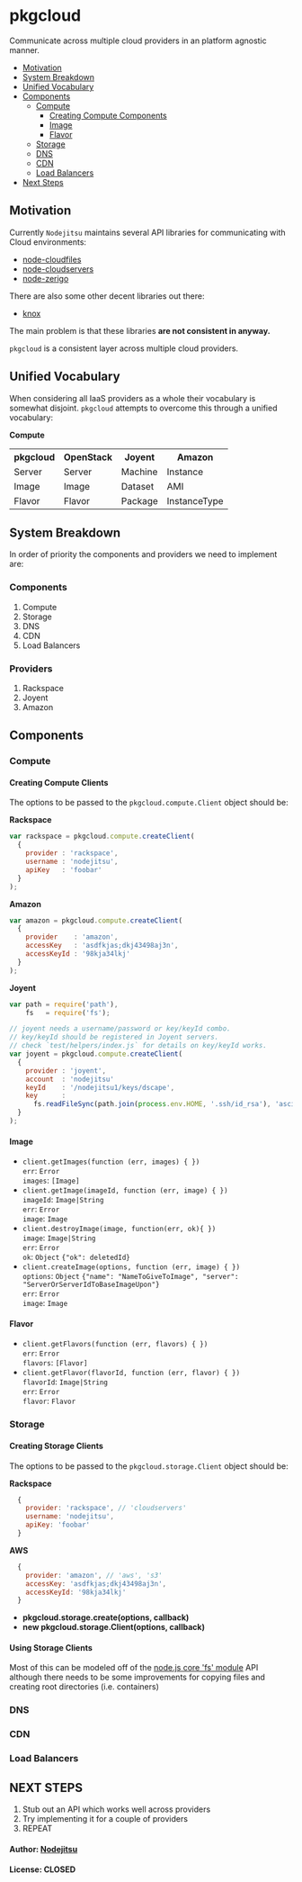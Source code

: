 # pkgcloud 

Communicate across multiple cloud providers in an platform agnostic manner.

* [Motivation](#motivation)
* [System Breakdown](#system-breakdown)
* [Unified Vocabulary](#unified-vocabulary)
* [Components](#components)
  * [Compute](#compute)
      * [Creating Compute Components](#creating-computer-components)
      * [Image](#image)
      * [Flavor](#flavor)
  * [Storage](#storage)
  * [DNS](#dns)
  * [CDN](#cdn)
  * [Load Balancers](#load-balancers)
* [Next Steps](#next-steps)

<a name="motivation"></a>
## Motivation

Currently `Nodejitsu` maintains several API libraries for communicating with Cloud environments:

* [node-cloudfiles](https://github.com/nodejitsu/node-cloudfiles)
* [node-cloudservers](https://github.com/nodejitsu/node-cloudservers)
* [node-zerigo](https://github.com/nodejitsu/node-zerigo)

There are also some other decent libraries out there:

* [knox](https://github.com/learnboost/knox)

The main problem is that these libraries **are not consistent in anyway.**

`pkgcloud` is a consistent layer across multiple cloud providers.

<a name="Unified Vocabulary"></a>
## Unified Vocabulary

When considering all IaaS providers as a whole their vocabulary is somewhat disjoint. `pkgcloud` attempts to overcome this through a unified vocabulary:

**Compute**

<table>
  <tr>
    <th>pkgcloud</th>
    <th>OpenStack</th>
    <th>Joyent</th>
    <th>Amazon</th>
  </tr>
  <tr>
    <td>Server</td>
    <td>Server</td>
    <td>Machine</td>
    <td>Instance</td>
  </tr>
  <tr>
    <td>Image</td>
    <td>Image</td>
    <td>Dataset</td>
    <td>AMI</td>
  </tr>
  <tr>
    <td>Flavor</td>
    <td>Flavor</td>
    <td>Package</td>
    <td>InstanceType</td>
  </tr>
</table>

<a name="system-breakdown"></a>
## System Breakdown

In order of priority the components and providers we need to implement are:

### Components

1. Compute
2. Storage
3. DNS
4. CDN
5. Load Balancers

### Providers

1. Rackspace
2. Joyent
3. Amazon

<a name="components"></a>
## Components

<a name="compute"></a>
### Compute

<a name="creating-computer-components"></a>
#### Creating Compute Clients
The options to be passed to the `pkgcloud.compute.Client` object should be:

**Rackspace**

``` js
var rackspace = pkgcloud.compute.createClient(
  {
    provider : 'rackspace',
    username : 'nodejitsu',
    apiKey   : 'foobar'
  }
);
```

**Amazon**

``` js
var amazon = pkgcloud.compute.createClient(
  {
    provider    : 'amazon',
    accessKey   : 'asdfkjas;dkj43498aj3n',
    accessKeyId : '98kja34lkj'
  }
);
```

**Joyent**

``` js
var path = require('path'),
    fs   = require('fs');

// joyent needs a username/password or key/keyId combo.
// key/keyId should be registered in Joyent servers.
// check `test/helpers/index.js` for details on key/keyId works.
var joyent = pkgcloud.compute.createClient(
  {
    provider : 'joyent',
    account  : 'nodejitsu'
    keyId    : '/nodejitsu1/keys/dscape',
    key      : 
      fs.readFileSync(path.join(process.env.HOME, '.ssh/id_rsa'), 'ascii')
  }
);
```

<a name="image"></a>
#### Image

* `client.getImages(function (err, images) { })`<br/> 
  `err`: `Error` <br/>
  `images`: `[Image]`
* `client.getImage(imageId, function (err, image) { })`<br/> 
  `imageId`: `Image|String`<br/>
  `err`: `Error`<br/>
  `image`: `Image`
* `client.destroyImage(image, function(err, ok){ })`<br/>
  `image`: `Image|String`<br/>
  `err`: `Error`<br/>
  `ok`: `Object` `{"ok": deletedId}`
* `client.createImage(options, function (err, image) { })`<br/>
  `options`: `Object` `{"name": "NameToGiveToImage", "server": "ServerOrServerIdToBaseImageUpon"}`<br/>
  `err`: `Error`<br/>
  `image`: `Image`

<a name="flavor"></a>
#### Flavor

* `client.getFlavors(function (err, flavors) { })`<br/> 
  `err`: `Error` <br/>
  `flavors`: `[Flavor]`
* `client.getFlavor(flavorId, function (err, flavor) { })`<br/> 
  `flavorId`: `Image|String`<br/>
  `err`: `Error`<br/>
  `flavor`: `Flavor`


<a name="storage"></a>
### Storage

#### Creating Storage Clients
The options to be passed to the `pkgcloud.storage.Client` object should be:

**Rackspace**

``` js
  {
    provider: 'rackspace', // 'cloudservers'
    username: 'nodejitsu',
    apiKey: 'foobar'
  }
```

**AWS**

``` js
  {
    provider: 'amazon', // 'aws', 's3'
    accessKey: 'asdfkjas;dkj43498aj3n',
    accessKeyId: '98kja34lkj'
  }
```

* **pkgcloud.storage.create(options, callback)**
* **new pkgcloud.storage.Client(options, callback)**

#### Using Storage Clients
Most of this can be modeled off of the [node.js core 'fs' module](http://nodejs.org/docs/v0.4.12/api/fs.html) API although there needs to be some improvements for copying files and creating root directories (i.e. containers)

<a name="dns"></a>
### DNS

<a name="cdn"></a>
### CDN

<a name="load-balancers"></a>
### Load Balancers

<a name="next-steps"></a>
## NEXT STEPS

1. Stub out an API which works well across providers
2. Try implementing it for a couple of providers
3. REPEAT

#### Author: [Nodejitsu](http://nodejitsu.com)
#### License: CLOSED

[0]: http://fog.io
[1]: http://libcloud.apache.org/index.html
[2]: http://vowsjs.org
[3]: http://npmjs.org
[smartdc]: https://github.com/joyent/node-smartdc